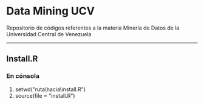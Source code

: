 # Data Mining UCV
Repositorio de códigos referentes a la materia Minería de Datos de la Universidad Central de Venezuela

---

## Install.R

### En cónsola

1. setwd("ruta\hacia\install.R")
2. source(file = "install.R")
